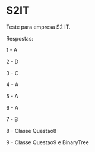 # S2IT
Teste para empresa S2 IT.


Respostas:

1 - A

2 - D

3 - C

4 - A

5 - A

6 - A

7 - B

8 - Classe Questao8

9 - Classe Questao9 e BinaryTree
